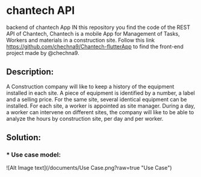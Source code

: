 # chantech API
backend of chantech App
IN this repository you find the code of the REST API of Chantech, Chantech is a mobile App for Management of Tasks, Workers and materials in a construction site. Follow this link https://github.com/chechna9/Chantech-flutterApp to find the front-end project made by @chechna9. 

## Description:

A Construction company will like to keep a history of the equipment installed in each site. A piece of equipment is
identified by a number, a label and a selling price. For the same site, several identical equipment
can be installed. For each site, a worker is appointed as site manager. During a
day, a worker can intervene on different sites, the company will like to be able to analyze the hours by
construction site, per day and per worker.

## Solution:

### * Use case model:

![Alt Image text](/documents/Use Case.png?raw=true "Use Case")


